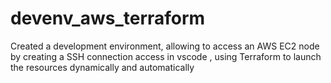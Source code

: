 # devenv_aws_terraform
Created a development environment, allowing to access an AWS EC2 node by creating a SSH connection access in vscode , using Terraform to launch the resources dynamically and automatically  
